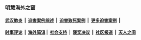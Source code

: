
### 明慧海外之窗

####  [武汉肺炎](indexes/365.md?t=01181300) &nbsp;|&nbsp;  [迫害案例综述](indexes/328.md?t=01181300) &nbsp;|&nbsp; [迫害致死案例](indexes/277.md?t=01181300)  &nbsp;|&nbsp; [更多迫害案例](indexes/81.md?t=01181300)  &nbsp;|&nbsp; 
####  [时事评论](indexes/251.md?t=01181300) &nbsp;|&nbsp; [海外简讯](indexes/245.md?t=01181300)&nbsp;|&nbsp;  [社会支持](indexes/140.md?t=01181300) &nbsp;|&nbsp; [褒奖决议](indexes/282.md?t=01181300) &nbsp;|&nbsp; [社区报道](indexes/91.md?t=01181300)  &nbsp;|&nbsp; [天人之间](indexes/78.md?t=01181300) 

